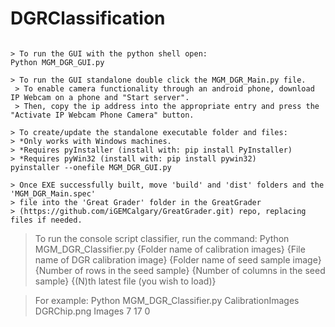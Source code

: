# DGRClassification

~~~~~~~~~~~~~~~~~~~~~~~~~~~~~~~~~~~~~~~~~~~~~~~~~~~~~~~~~~~~~~~~~~~~~~~~~~~~~~~~~~~~~~~~~~~~~~~~~~~~~~~~~~~~

> To run the GUI with the python shell open:
Python MGM_DGR_GUI.py

> To run the GUI standalone double click the MGM_DGR_Main.py file.
 > To enable camera functionality through an android phone, download IP Webcam on a phone and "Start server".
 > Then, copy the ip address into the appropriate entry and press the "Activate IP Webcam Phone Camera" button.

> To create/update the standalone executable folder and files:
> *Only works with Windows machines.
> *Requires pyInstaller (install with: pip install PyInstaller)
> *Requires pyWin32 (install with: pip install pywin32)
pyinstaller --onefile MGM_DGR_GUI.py

> Once EXE successfully built, move 'build' and 'dist' folders and the 'MGM_DGR_Main.spec' 
> file into the 'Great Grader' folder in the GreatGrader 
> (https://github.com/iGEMCalgary/GreatGrader.git) repo, replacing files if needed.

~~~~~~~~~~~~~~~~~~~~~~~~~~~~~~~~~~~~~~~~~~~~~~~~~~~~~~~~~~~~~~~~~~~~~~~~~~~~~~~~~~~~~~~~~~~~~~~~~~~~~~~~~~~~

> To run the console script classifier, run the command:
Python MGM_DGR_Classifier.py {Folder name of calibration images} {File name of DGR calibration image} 
			     {Folder name of seed sample image}  {Number of rows in the seed sample} 
			     {Number of columns in the seed sample} {(N)th latest file (you wish to load)}  

> For example:
Python MGM_DGR_Classifier.py CalibrationImages DGRChip.png Images 7 17 0

~~~~~~~~~~~~~~~~~~~~~~~~~~~~~~~~~~~~~~~~~~~~~~~~~~~~~~~~~~~~~~~~~~~~~~~~~~~~~~~~~~~~~~~~~~~~~~~~~~~~~~~~~~~~